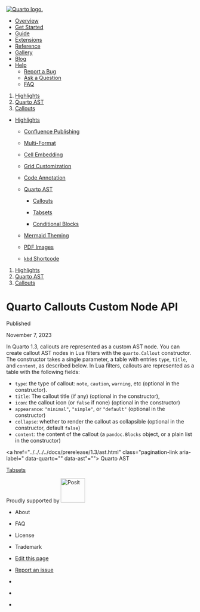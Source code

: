 <a href="../../../../index.html"
class="navbar-brand navbar-brand-logo"><img src="../../../../quarto.png"
class="navbar-logo" alt="Quarto logo." /></a>

<span class="navbar-toggler-icon"></span>

-   <a href="../../../../index.html" class="nav-link"><span
    class="menu-text">Overview</span></a>
-   <a href="../../../../docs/get-started/index.html" class="nav-link"><span
    class="menu-text">Get Started</span></a>
-   <a href="../../../../docs/guide/index.html" class="nav-link"><span
    class="menu-text">Guide</span></a>
-   <a href="../../../../docs/extensions/index.html" class="nav-link"><span
    class="menu-text">Extensions</span></a>
-   <a href="../../../../docs/reference/index.html" class="nav-link"><span
    class="menu-text">Reference</span></a>
-   <a href="../../../../docs/gallery/index.html" class="nav-link"><span
    class="menu-text">Gallery</span></a>
-   <a href="../../../../docs/blog/index.html" class="nav-link"><span
    class="menu-text">Blog</span></a>
-   <a href="#" id="nav-menu-help" class="nav-link dropdown-toggle"
    role="button" data-bs-toggle="dropdown" aria-expanded="false"><span
    class="menu-text">Help</span></a>
    -   <a href="https://github.com/quarto-dev/quarto-cli/issues"
        class="dropdown-item"><em></em> <span class="dropdown-text">Report a
        Bug</span></a>
    -   <a href="https://github.com/quarto-dev/quarto-cli/discussions"
        class="dropdown-item"><em></em> <span class="dropdown-text">Ask a
        Question</span></a>
    -   <a href="../../../../docs/faq/index.html"
        class="dropdown-item"><em></em> <span
        class="dropdown-text">FAQ</span></a>

<a href="https://twitter.com/quarto_pub"
class="quarto-navigation-tool px-1" aria-label="Quarto Twitter"
title="Quarto Twitter"><em></em></a>
<a href="https://github.com/quarto-dev/quarto-cli"
class="quarto-navigation-tool px-1" aria-label="Quarto GitHub"
title="Quarto GitHub"><em></em></a>
<a href="https://quarto.org/docs/blog/index.xml"
class="quarto-navigation-tool px-1" aria-label="Quarto Blog RSS"
title="Quarto Blog RSS"><em></em></a>

1.  [Highlights](../../../../docs/prerelease/1.3/index.html)
2.  [Quarto AST](../../../../docs/prerelease/1.3/ast.html)
3.  [Callouts](../../../../docs/prerelease/1.3/custom-ast-nodes/callout.html)

<span class="flex-grow-1" role="button" bs-toggle="collapse"
bs-target=".quarto-sidebar-collapse-item" aria-controls="quarto-sidebar"
aria-expanded="false" aria-label="Toggle sidebar navigation"
onclick="if (window.quartoToggleHeadroom) { window.quartoToggleHeadroom(); }"></span>

-   <a href="../../../../docs/prerelease/1.3/index.html"
    class="sidebar-item-text sidebar-link"><span
    class="menu-text">Highlights</span></a> <span
    class="sidebar-item-toggle text-start" bs-toggle="collapse"
    bs-target="#quarto-sidebar-section-1" aria-expanded="true"
    aria-label="Toggle section"></span>

    -   <a href="../../../../docs/publishing/confluence.html"
        class="sidebar-item-text sidebar-link"><span
        class="menu-text">Confluence Publishing</span></a>

    -   <a href="../../../../docs/output-formats/html-multi-format.html"
        class="sidebar-item-text sidebar-link"><span
        class="menu-text">Multi-Format</span></a>

    -   <a href="../../../../docs/authoring/notebook-embed.html"
        class="sidebar-item-text sidebar-link"><span class="menu-text">Cell
        Embedding</span></a>

    -   <a
        href="../../../../docs/output-formats/page-layout.html#grid-customization"
        class="sidebar-item-text sidebar-link"><span class="menu-text">Grid
        Customization</span></a>

    -   <a href="../../../../docs/authoring/code-annotation.html"
        class="sidebar-item-text sidebar-link"><span class="menu-text">Code
        Annotation</span></a>

    -   <a href="../../../../docs/prerelease/1.3/ast.html"
        class="sidebar-item-text sidebar-link"><span class="menu-text">Quarto
        AST</span></a> <span class="sidebar-item-toggle text-start"
        bs-toggle="collapse" bs-target="#quarto-sidebar-section-2"
        aria-expanded="true" aria-label="Toggle section"></span>

        -   <a href="../../../../docs/prerelease/1.3/custom-ast-nodes/callout.html"
            class="sidebar-item-text sidebar-link active"><span
            class="menu-text">Callouts</span></a>

        -   <a href="../../../../docs/prerelease/1.3/custom-ast-nodes/tabset.html"
            class="sidebar-item-text sidebar-link"><span
            class="menu-text">Tabsets</span></a>

        -   <a
            href="../../../../docs/prerelease/1.3/custom-ast-nodes/conditional-block.html"
            class="sidebar-item-text sidebar-link"><span
            class="menu-text">Conditional Blocks</span></a>

    -   <a href="../../../../docs/authoring/diagrams.html#mermaid-theming"
        class="sidebar-item-text sidebar-link"><span class="menu-text">Mermaid
        Theming</span></a>

    -   <a href="../../../../docs/prerelease/1.3/pdf.html"
        class="sidebar-item-text sidebar-link"><span class="menu-text">PDF
        Images</span></a>

    -   <a
        href="../../../../docs/authoring/markdown-basics.html#keyboard-shortcuts"
        class="sidebar-item-text sidebar-link"><span
        class="menu-text"><code>kbd</code> Shortcode</span></a>

1.  [Highlights](../../../../docs/prerelease/1.3/index.html)
2.  [Quarto AST](../../../../docs/prerelease/1.3/ast.html)
3.  [Callouts](../../../../docs/prerelease/1.3/custom-ast-nodes/callout.html)

# Quarto Callouts Custom Node API

Published

November 7, 2023

In Quarto 1.3, callouts are represented as a custom AST node. You can
create callout AST nodes in Lua filters with the `quarto.Callout`
constructor. The constructor takes a single parameter, a table with
entries `type`, `title`, and `content`, as described below. In Lua
filters, callouts are represented as a table with the following fields:

-   `type`: the type of callout: `note`, `caution`, `warning`, etc
    (optional in the constructor).
-   `title`: The callout title (if any) (optional in the constructor),
-   `icon`: the callout icon (or `false` if none) (optional in the
    constructor)
-   `appearance`: `"minimal"`, `"simple"`, or `"default"` (optional in
    the constructor)
-   `collapse`: whether to render the callout as collapsible (optional
    in the constructor, default `false`)
-   `content`: the content of the callout (a `pandoc.Blocks` object, or
    a plain list in the constructor)

<a href="../../../../docs/prerelease/1.3/ast.html"
class="pagination-link aria-label=" data-quarto=""
data-ast"=""><em></em> <span class="nav-page-text">Quarto AST</span></a>

<a href="../../../../docs/prerelease/1.3/custom-ast-nodes/tabset.html"
class="pagination-link" aria-label="Tabsets"><span
class="nav-page-text">Tabsets</span> <em></em></a>

Proudly supported by [<img
src="https://www.rstudio.com/assets/img/posit-logo-fullcolor-TM.svg"
class="img-fluid" width="65" alt="Posit" />](https://posit.co)

-   <a href="../../../../about.html" class="nav-link"></a>

    About

-   <a href="../../../../docs/faq/index.html" class="nav-link"></a>

    FAQ

-   <a href="../../../../license.html" class="nav-link"></a>

    License

-   <a href="../../../../trademark.html" class="nav-link"></a>

    Trademark

-   <a
    href="https://github.com/quarto-dev/quarto-web/edit/main/docs/prerelease/1.3/custom-ast-nodes/callout.qmd"
    class="toc-action"><em></em>Edit this page</a>
-   <a href="https://github.com/quarto-dev/quarto-cli/issues/new/choose"
    class="toc-action"><em></em>Report an issue</a>

-   <a href="https://twitter.com/quarto_pub" class="nav-link"><em></em></a>
-   <a href="https://github.com/quarto-dev/quarto-cli"
    class="nav-link"><em></em></a>
-   <a href="https://quarto.org/docs/blog/index.xml"
    class="nav-link"><em></em></a>
